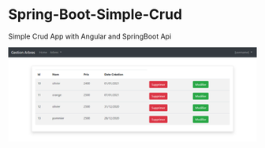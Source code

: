 # Spring-Boot-Simple-Crud

Simple Crud App with Angular and SpringBoot Api


![alt text](https://github.com/ghassendev/angularSpringBootCRUD/blob/master/img/liste.PNG)
